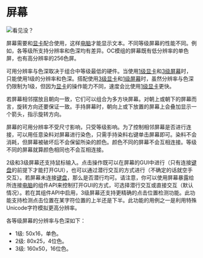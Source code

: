 # 屏幕

![看见没？](oredict:oc:screen1)

屏幕需要和[显卡](../item/graphicsCard1.md)配合使用，这样[电脑](../general/computer.md)才能显示文本。不同等级屏幕的性能不同。例如，各等级所支持分辨率和色深均有差异。OC模组的屏幕既有低分辨率的单色屏，也有高分辨率的256色屏。

可用分辨率与色深取决于组合中等级最低的硬件。当使用[1级显卡](../item/graphicsCard1.md)和[3级屏幕](screen3.md)时，只能使用1级的分辨率和色深。搭配使用[3级显卡](../item/graphicsCard1.md)和[1级屏幕](screen3.md)时，虽然分辨率与色深仍限制为1级，但因为[显卡](../item/graphicsCard1.md)的操作能力不同，速度会比使用[1级显卡](../item/graphicsCard1.md)更快。

若屏幕相邻摆放且朝向一致，它们可以组合为多方块屏幕。对朝上或朝下的屏幕而言，旋转方向还要保证一致。手持屏幕时，朝向上或下放置的屏幕上会叠加显示一个箭头，指示旋转方向。

屏幕的可用分辨率不受尺寸影响，只受等级影响。为了控制相邻屏幕是否进行连接，可以用任意染料对屏幕进行染色，只需手持染料右键单击屏幕即可。染料不会消耗，但屏幕被破坏后不会保留所染的颜色。颜色不同的屏幕不会互相连接。等级不同的屏幕就算颜色相同也不会互相连接。

2级和3级屏幕还支持鼠标输入。点击操作既可以在屏幕的GUI中进行（只有连接[键盘](keyboard.md)的前提下才能打开GUI），也可以通过潜行交互的方式进行（不确定的话就空手交互）。若屏幕未连接[键盘](keyboard.md)，那么是否潜行均可。请注意，你可以使用屏幕暴露给所连接[电脑](../general/computer.md)的组件API来控制打开GUI的方式，可选择潜行交互或直接交互（默认情况）。若在其组件API中启用，3级屏幕还支持更精确的点击位置检测功能。此功能支持检测点击位置在某字符位置的上半还是下半。此功能的用例之一是利用特殊Unicode字符模拟更高分辨率。

各等级屏幕的分辨率与色深如下：
 - 1级: 50x16，单色。
 - 2级: 80x25，4位色。
 - 3级: 160x50，16位色。
